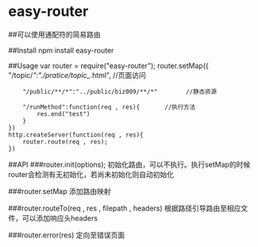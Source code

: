 # easy-router

##可以使用通配符的简易路由

##Install
    npm install easy-router

##Usage
    var router = require("easy-router");
    router.setMap({
        "/topic/*":"./pratice/topic_*.html",      //页面访问
        
        "/public/**/*":"../public/biz009/**/*"        //静态资源
        
        "/runMethod":function(req , res){       //执行方法
            res.end("test")
        }
    })
    http.createServer(function(req , res){
        router.route(req , res);
    })
  
##API
###router.init(options);
初始化路由，可以不执行。执行setMap的时候router会检测有无初始化，若尚未初始化则自动初始化

###router.setMap
添加路由映射

###router.routeTo(req , res , filepath , headers)
根据路径引导路由至相应文件，可以添加响应头headers

###router.error(res)
定向至错误页面
